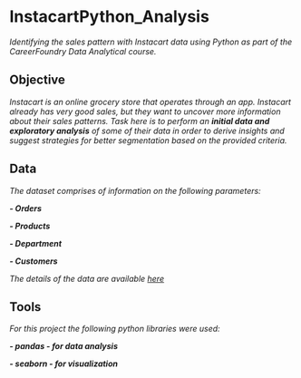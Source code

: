 # InstacartPython_Analysis
*Identifying the sales pattern with Instacart data using Python as part of the CareerFoundry Data Analytical course.*

## Objective
*Instacart is an online grocery store that operates through an app. Instacart already has very good sales, but they want to uncover more information about their sales patterns. Task here is to perform an ***initial data and exploratory analysis*** of some of their data in order to derive insights and suggest strategies for better segmentation based on the provided criteria.*

## Data
*The dataset comprises of information on the following parameters:*

***- Orders***

***- Products***

***- Department***

***- Customers***

*The details of the data are available [here](https://www.instacart.com/datasets/grocery-shopping-2017)*

## Tools
*For this project the following python libraries were used:*

***- pandas - for data analysis***

***- seaborn - for visualization***
